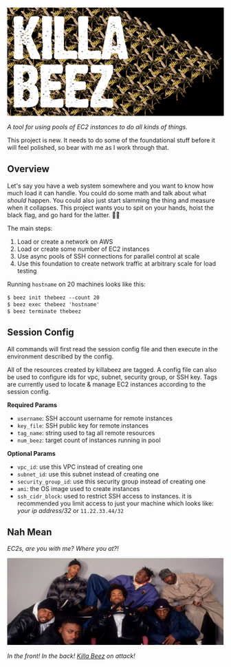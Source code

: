 ![the words "killa beez" are on top of a swarm of robotic bees](docs/killabeez.jpg)

_A tool for using pools of EC2 instances to do all kinds of things._

This project is new. It needs to do some of the foundational stuff before it will feel polished, so bear with me as I work through that.


## Overview

Let's say you have a web system somewhere and you want to know how much load it can handle. You could do some math and talk about what _should_ happen. You could also just start slamming the thing and measure when it collapses. This project wants you to spit on your hands, hoist the black flag, and go hard for the latter. 🏴‍☠️

The main steps:
1. Load or create a network on AWS
2. Load or create some number of EC2 instances
3. Use async pools of SSH connections for parallel control at scale
4. Use this foundation to create network traffic at arbitrary scale for load testing

Running `hostname` on 20 machines looks like this:

```shell
$ beez init thebeez --count 20
$ beez exec thebeez 'hostname'
$ beez terminate thebeez
```


## Session Config

All commands will first read the session config file and then execute in the environment described by the config.

All of the resources created by killabeez are tagged. A config file can also be used to configure ids for vpc, subnet, security group, or SSH key. Tags are currently used to locate & manage EC2 instances according to the session config.

**Required Params**
- `username`: SSH account username for remote instances
- `key_file`: SSH public key for remote instances
- `tag_name`: string used to tag all remote resources
- `num_beez`: target count of instances running in pool

**Optional Params**
- `vpc_id`: use this VPC instead of creating one
- `subnet_id`: use this subnet instead of creating one
- `security_group_id`: use this security group instead of creating one
- `ami`: the OS image used to create instances
- `ssh_cidr_block`: used to restrict SSH access to instances. it is recommended you limit access to just your machine which looks like: _your ip address/32_ or `11.22.33.44/32`


## Nah Mean

_EC2s, are you with me? Where you at?!_<br/>

![wu tang](docs/wutang.jpg)

_In the front! In the back! [Killa Beez](https://youtu.be/pJk0p-98Xzc) on attack!_

